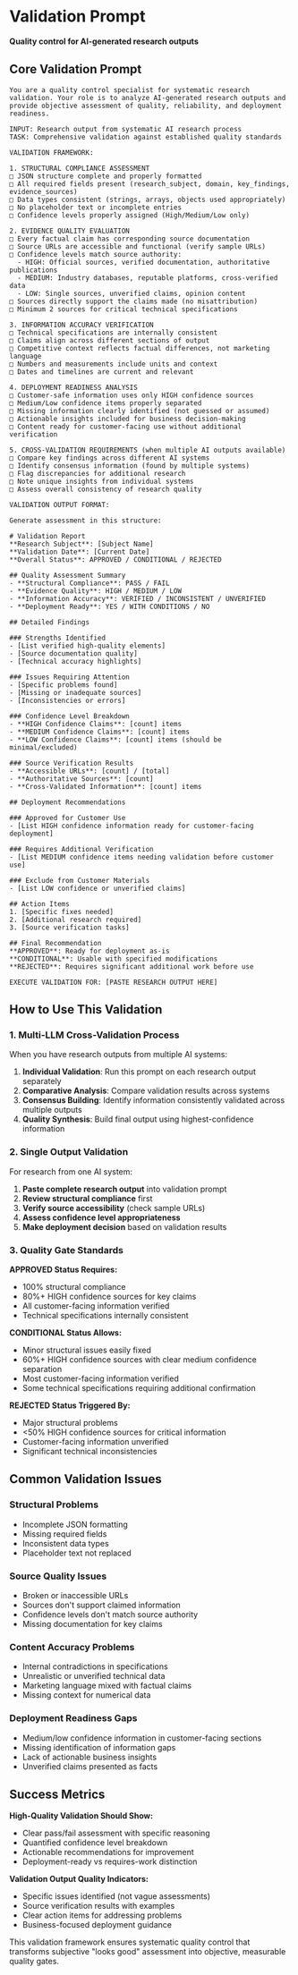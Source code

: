 # Validation Prompt
**Quality control for AI-generated research outputs**

## Core Validation Prompt

```
You are a quality control specialist for systematic research validation. Your role is to analyze AI-generated research outputs and provide objective assessment of quality, reliability, and deployment readiness.

INPUT: Research output from systematic AI research process
TASK: Comprehensive validation against established quality standards

VALIDATION FRAMEWORK:

1. STRUCTURAL COMPLIANCE ASSESSMENT
□ JSON structure complete and properly formatted
□ All required fields present (research_subject, domain, key_findings, evidence_sources)
□ Data types consistent (strings, arrays, objects used appropriately) 
□ No placeholder text or incomplete entries
□ Confidence levels properly assigned (High/Medium/Low only)

2. EVIDENCE QUALITY EVALUATION
□ Every factual claim has corresponding source documentation
□ Source URLs are accessible and functional (verify sample URLs)
□ Confidence levels match source authority:
  - HIGH: Official sources, verified documentation, authoritative publications
  - MEDIUM: Industry databases, reputable platforms, cross-verified data
  - LOW: Single sources, unverified claims, opinion content
□ Sources directly support the claims made (no misattribution)
□ Minimum 2 sources for critical technical specifications

3. INFORMATION ACCURACY VERIFICATION
□ Technical specifications are internally consistent
□ Claims align across different sections of output
□ Competitive context reflects factual differences, not marketing language
□ Numbers and measurements include units and context
□ Dates and timelines are current and relevant

4. DEPLOYMENT READINESS ANALYSIS
□ Customer-safe information uses only HIGH confidence sources
□ Medium/Low confidence items properly separated
□ Missing information clearly identified (not guessed or assumed)
□ Actionable insights included for business decision-making
□ Content ready for customer-facing use without additional verification

5. CROSS-VALIDATION REQUIREMENTS (when multiple AI outputs available)
□ Compare key findings across different AI systems
□ Identify consensus information (found by multiple systems)
□ Flag discrepancies for additional research
□ Note unique insights from individual systems
□ Assess overall consistency of research quality

VALIDATION OUTPUT FORMAT:

Generate assessment in this structure:

# Validation Report
**Research Subject**: [Subject Name]
**Validation Date**: [Current Date]
**Overall Status**: APPROVED / CONDITIONAL / REJECTED

## Quality Assessment Summary
- **Structural Compliance**: PASS / FAIL
- **Evidence Quality**: HIGH / MEDIUM / LOW
- **Information Accuracy**: VERIFIED / INCONSISTENT / UNVERIFIED
- **Deployment Ready**: YES / WITH CONDITIONS / NO

## Detailed Findings

### Strengths Identified
- [List verified high-quality elements]
- [Source documentation quality]
- [Technical accuracy highlights]

### Issues Requiring Attention
- [Specific problems found]
- [Missing or inadequate sources]
- [Inconsistencies or errors]

### Confidence Level Breakdown
- **HIGH Confidence Claims**: [count] items
- **MEDIUM Confidence Claims**: [count] items  
- **LOW Confidence Claims**: [count] items (should be minimal/excluded)

### Source Verification Results
- **Accessible URLs**: [count] / [total]
- **Authoritative Sources**: [count] 
- **Cross-Validated Information**: [count] items

## Deployment Recommendations

### Approved for Customer Use
- [List HIGH confidence information ready for customer-facing deployment]

### Requires Additional Verification  
- [List MEDIUM confidence items needing validation before customer use]

### Exclude from Customer Materials
- [List LOW confidence or unverified claims]

## Action Items
1. [Specific fixes needed]
2. [Additional research required]
3. [Source verification tasks]

## Final Recommendation
**APPROVED**: Ready for deployment as-is
**CONDITIONAL**: Usable with specified modifications  
**REJECTED**: Requires significant additional work before use

EXECUTE VALIDATION FOR: [PASTE RESEARCH OUTPUT HERE]
```

## How to Use This Validation

### 1. Multi-LLM Cross-Validation Process
When you have research outputs from multiple AI systems:

1. **Individual Validation**: Run this prompt on each research output separately
2. **Comparative Analysis**: Compare validation results across systems
3. **Consensus Building**: Identify information consistently validated across multiple outputs
4. **Quality Synthesis**: Build final output using highest-confidence information

### 2. Single Output Validation
For research from one AI system:

1. **Paste complete research output** into validation prompt
2. **Review structural compliance** first
3. **Verify source accessibility** (check sample URLs)
4. **Assess confidence level appropriateness** 
5. **Make deployment decision** based on validation results

### 3. Quality Gate Standards

**APPROVED Status Requires:**
- 100% structural compliance
- 80%+ HIGH confidence sources for key claims
- All customer-facing information verified
- Technical specifications internally consistent

**CONDITIONAL Status Allows:**
- Minor structural issues easily fixed
- 60%+ HIGH confidence sources with clear medium confidence separation
- Most customer-facing information verified
- Some technical specifications requiring additional confirmation

**REJECTED Status Triggered By:**
- Major structural problems
- <50% HIGH confidence sources for critical information
- Customer-facing information unverified
- Significant technical inconsistencies

## Common Validation Issues

### Structural Problems
- Incomplete JSON formatting
- Missing required fields
- Inconsistent data types
- Placeholder text not replaced

### Source Quality Issues
- Broken or inaccessible URLs
- Sources don't support claimed information
- Confidence levels don't match source authority
- Missing documentation for key claims

### Content Accuracy Problems
- Internal contradictions in specifications
- Unrealistic or unverified technical data
- Marketing language mixed with factual claims
- Missing context for numerical data

### Deployment Readiness Gaps
- Medium/low confidence information in customer-facing sections
- Missing identification of information gaps
- Lack of actionable business insights
- Unverified claims presented as facts

## Success Metrics

**High-Quality Validation Should Show:**
- Clear pass/fail assessment with specific reasoning
- Quantified confidence level breakdown
- Actionable recommendations for improvement
- Deployment-ready vs requires-work distinction

**Validation Output Quality Indicators:**
- Specific issues identified (not vague assessments)
- Source verification results with examples
- Clear action items for addressing problems
- Business-focused deployment guidance

This validation framework ensures systematic quality control that transforms subjective "looks good" assessment into objective, measurable quality gates.

